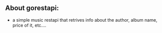 ## About gorestapi:
- a simple music restapi that retrives info about the author, album name, price of it, etc....
